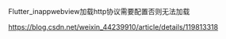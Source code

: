 Flutter_inappwebview加载http协议需要配置否则无法加载

https://blog.csdn.net/weixin_44239910/article/details/119813318